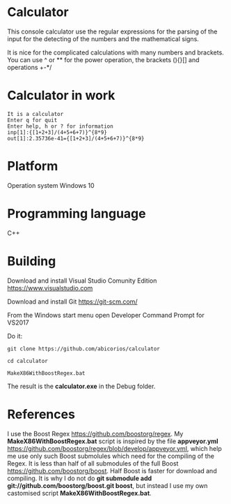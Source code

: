 # Calculator
This console calculator use the regular expressions for the parsing of the input for the detecting of the numbers and the mathematical signs.

It is nice for the complicated calculations with many numbers and brackets. You can use ^ or ** for the power operation, the brackets (){}[] and operations +-*/

# Calculator in work
```
It is a calculator
Enter q for quit
Enter help, h or ? for information
inp[1]:{[1+2+3]/(4+5+6+7)}^{8*9}
out[1]:2.35736e-41={[1+2+3]/(4+5+6+7)}^{8*9}
```
# Platform

Operation system Windows 10

# Programming language
C++

# Building
Download and install Visual Studio Comunity Edition https://www.visualstudio.com

Download and install Git https://git-scm.com/

From the Windows start menu open Developer Command Prompt for VS2017 

Do it:

```
git clone https://github.com/abicorios/calculator

cd calculator

MakeX86WithBoostRegex.bat
```

The result is the **calculator.exe** in the Debug folder.

# References
I use the Boost Regex https://github.com/boostorg/regex. 
My **MakeX86WithBoostRegex.bat** script is inspired by the file **appveyor.yml** https://github.com/boostorg/regex/blob/develop/appveyor.yml, which help me use only such Boost submolules which need for the compiling of the Regex. It is less than half of all submodules of the full Boost https://github.com/boostorg/boost. Half Boost is faster for download and compiling. It is why I do not do **git submodule add git://github.com/boostorg/boost.git boost**, but instead I use my own castomised script **MakeX86WithBoostRegex.bat**.
